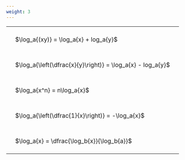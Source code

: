 ```yaml
---
weight: 3
---
```


<style type="text/css">
#T_5ff85 th.col_heading {
  text-align: left;
  font-size: 1em;
}
#T_5ff85 td {
  text-align: left;
  font-size: 1em;
  padding: 1.5em;
}
</style>
<table id="T_5ff85">
  <thead>
  </thead>
  <tbody>
    <tr>
      <td id="T_5ff85_row0_col0" class="data row0 col0" >$\log_a{(xy)} = \log_a{x} + log_a{y}$</td>
    </tr>
    <tr>
      <td id="T_5ff85_row1_col0" class="data row1 col0" >$\log_a{\left(\dfrac{x}{y}\right)} = \log_a{x} - log_a{y}$</td>
    </tr>
    <tr>
      <td id="T_5ff85_row2_col0" class="data row2 col0" >$\log_a{x^n} = n\log_a{x}$</td>
    </tr>
    <tr>
      <td id="T_5ff85_row3_col0" class="data row3 col0" >$\log_a{\left(\dfrac{1}{x}\right)} = -\log_a{x}$</td>
    </tr>
    <tr>
      <td id="T_5ff85_row4_col0" class="data row4 col0" >$\log_a{x} = \dfrac{\log_b{x}}{\log_b{a}}$</td>
    </tr>
  </tbody>
</table>
